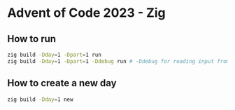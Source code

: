 # Advent of Code 2023 - Zig

## How to run

```bash
zig build -Dday=1 -Dpart=1 run
zig build -Dday=1 -Dpart=1 -Ddebug run # -Ddebug for reading input from example.txt
```

## How to create a new day

```bash
zig build -Dday=1 new
```